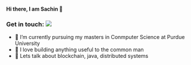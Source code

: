 #### Hi there, I am Sachin 👋

### Get in touch: <img src="{https://img.shields.io/badge/LinkedIn-0077B5?style=for-the-badge&logo=linkedin&logoColor=white}" />

- 🌱 I’m currently pursuing my masters in Conmputer Science at Purdue University
- 🤔 I love building anything useful to the common man
- 💬 Lets talk about blockchain, java, distributed systems 

<!--
**sachinvmurthy/sachinvmurthy** is a ✨ _special_ ✨ repository because its `README.md` (this file) appears on your GitHub profile.

Here are some ideas to get you started:


-->
